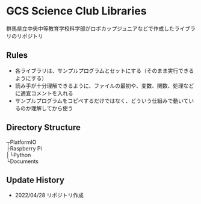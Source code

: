# GCS Science Club Libraries
群馬県立中央中等教育学校科学部がロボカップジュニアなどで作成したライブラリのリポジトリ

## Rules
 - 各ライブラリは、サンプルプログラムとセットにする（そのまま実行できるようにする）
 - 読み手が十分理解できるように、ファイルの最初や、変数、関数、処理などに適宜コメントを入れる
 - サンプルプログラムをコピペするだけではなく、どういう仕組みで動いているのか理解してから使う

## Directory Structure
┬PlatformIO  
├Raspberry Pi  
│└Python  
└Documents

## Update History
- 2022/04/28 リポジトリ作成